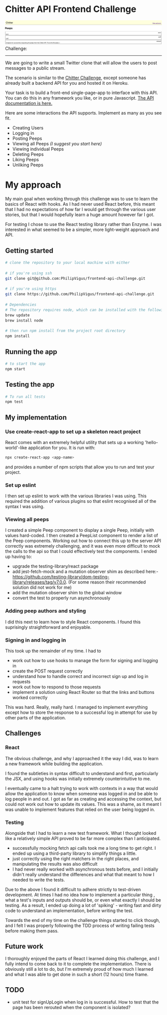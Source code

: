 # Chitter API Frontend Challenge

![screenshot](./Chitter.png)
Challenge:

---

We are going to write a small Twitter clone that will allow the users to post messages to a public stream.

The scenario is similar to the [Chitter Challenge](https://github.com/makersacademy/chitter-challenge), except someone has already built a backend API for you and hosted it on Heroku.

Your task is to build a front-end single-page-app to interface with this API. You can do this in any framework you like, or in pure Javascript. [The API documentation is here.](https://github.com/makersacademy/chitter_api_backend)

Here are some interactions the API supports. Implement as many as you see fit.

- Creating Users
- Logging in
- Posting Peeps
- Viewing all Peeps _(I suggest you start here)_
- Viewing individual Peeps
- Deleting Peeps
- Liking Peeps
- Unliking Peeps

# My approach

My main goal when working through this challenge was to use to learn the basics of React with hooks. As I had never used React before, this meant that I had no expectations of how far I would get through the various user stories, but that I would hopefully learn a huge amount however far I got.

For testing I chose to use the React testing library rather than Enzyme. I was interested in what seemed to be a simpler, more light-weight approach and API.

## Getting started

```bash
# clone the repository to your local machine with either

# if you're using ssh
git clone git@github.com:PhilipVigus/frontend-api-challenge.git

# if you're using https
git clone https://github.com/PhilipVigus/frontend-api-challenge.git

# Dependencies
# The repository requires node, which can be installed with the following commands
brew update
brew install node

# then run npm install from the project root directory
npm install
```

## Running the app

```bash
# to start the app
npm start
```

## Testing the app

```bash
# To run all tests
npm test
```

## My implementation

### Use create-react-app to set up a skeleton react project

React comes with an extremely helpful utility that sets up a working 'hello-world'-like application for you. It is run with:

```bash
npx create-react-app <app-name>
```

and provides a number of npm scripts that allow you to run and test your project.

### Set up eslint

I then set up eslint to work with the various libraries I was using. This required the addition of various plugins so that eslint recognised all of the syntax I was using.

### Viewing all peeps

I created a simple Peep component to display a single Peep, initially with values hard-coded. I then created a PeepList component to render a list of the Peep components. Working out how to connect this up to the server API correctly was extremely challenging, and it was even more difficult to mock the calls to the api so that I could effectively test the components. I ended up having to:

- upgrade the testing-library/react package
- add jest-fetch-mock and a mutation observer shim as described here:- https://github.com/testing-library/dom-testing-library/releases/tag/v7.0.0. (For some reason their recommended solution did not work for me)
- add the mutation observer shim to the global window
- convert the test to properly run asynchronously

### Adding peep authors and styling

I did this next to learn how to style React components. I found this suprisingly straightforward and enjoyable.

### Signing in and logging in

This took up the remainder of my time. I had to

- work out how to use hooks to manage the form for signing and logging in
- create the POST request correctly
- understand how to handle correct and incorrect sign up and log in requests
- work out how to respond to those requests
- implement a solution using React Router so that the links and buttons worked correctly

This was hard. Really, really hard. I managed to implement everything except how to store the response to a successful log in attempt for use by other parts of the application.

## Challenges

### React

The obvious challenge, and why I approached it the way I did, was to learn a new framework while building the application.

I found the subtleties in syntax difficult to understand and first, particularly the JSX, and using hooks was initially extremely counterintuitive to me.

I eventually came to a halt trying to work with contexts in a way that would allow the application to know when someone was logged in and be able to log people in and out. I got as far as creating and accessing the context, but could not work out how to update its values. This was a shame, as it meant I was unable to implement features that relied on the user being logged in.

### Testing

Alongside that I had to learn a new test framework. What I thought looked like a relatively simple API proved to be far more complex than I anticipated.

- successfully mocking fetch api calls took me a long time to get right. I ended up using a third-party library to simplify things a little.
- just correctly using the right matchers in the right places, and manipulating the results was also difficult
- I had never really worked with asynchronous tests before, and I initially didn't really understand the differences and what that meant to how I needed to write the tests.

Due to the above I found it difficult to adhere strictly to test-driven development. At times I had no idea how to implement a particular thing , what a test's inputs and outputs should be, or even what exactly I should be testing. As a result, I ended up doing a lot of 'spiking' - writing fast and dirty code to understand an implementation, before writing the test.

Towards the end of my time on the challenge things started to click though, and I felt I was properly following the TDD process of writing failing tests before making them pass.

## Future work

I thoroughly enjoyed the parts of React I learned doing this challenge, and I fully intend to come back to it to complete the implementation. There is obviously still a lot to do, but I'm extremely proud of how much I learned and what I was able to get done in such a short (12 hours) time frame.

## TODO

- unit test for signUpLogin when log in is successful. How to test that the page has been rerouted when the component is isolated?

